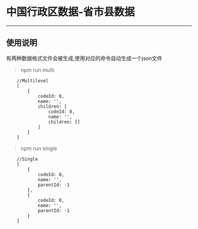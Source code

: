 # 中国行政区数据-省市县数据

------

## 使用说明

有两种数据格式文件会被生成,使用对应的命令自动生成一个json文件
> npm run multi

```
    //Multilevel
    [
        {
            codeId: 0,
            name: '',
            children: [
                codeId: 0,
                name: '',
                children: []
            ]
        }
    ]
```
> npm run single
```
    //Single
    [
        {
            codeId: 0,
            name: '',
            parentId: -1
        },
        {
            codeId: 0,
            name: '',
            parentId: -1
        }
    ]
```

